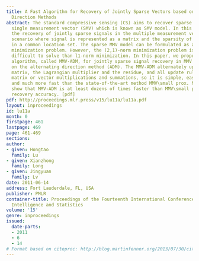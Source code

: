 ```yaml
---
title: A Fast Algorithm for Recovery of Jointly Sparse Vectors based on the Alternating
  Direction Methods
abstract: The standard compressive sensing (CS) aims to recover sparse signal from
  single measurement vector (SMV) which is known as SMV model. In this paper, we consider
  the recovery of jointly sparse signals in the multiple measurement vector (MMV)
  scenario where signal is represented as a matrix and the sparsity of signal occurs
  in a common location set. The sparse MMV model can be formulated as a matrix (2,1)-norm
  minimization problem. However, the (2,1)-norm minimization problem is much more
  difficult to solve than l1-norm minimization. In this paper, we propose a very fast
  algorithm, called MMV-ADM, for jointly sparse signal recovery in MMV settings based
  on the alternating direction method (ADM). The MMV-ADM alternately updates the signal
  matrix, the Lagrangian multiplier and the residue, and all update rules only involve
  matrix or vector multiplications and summations, so it is simple, easy to implement
  and much more fast than the state-of-the-art method MMV\small prox. Numerical simulations
  show that MMV-ADM is at least dozens of times faster than MMV\small prox with comparable
  recovery accuracy. [pdf]
pdf: http://proceedings.mlr.press/v15/lu11a/lu11a.pdf
layout: inproceedings
id: lu11a
month: 0
firstpage: 461
lastpage: 469
page: 461-469
sections: 
author:
- given: Hongtao
  family: Lu
- given: Xianzhong
  family: Long
- given: Jingyuan
  family: Lv
date: 2011-06-14
address: Fort Lauderdale, FL, USA
publisher: PMLR
container-title: Proceedings of the Fourteenth International Conference on Artificial
  Intelligence and Statistics
volume: '15'
genre: inproceedings
issued:
  date-parts:
  - 2011
  - 6
  - 14
# Format based on citeproc: http://blog.martinfenner.org/2013/07/30/citeproc-yaml-for-bibliographies/
---
```

